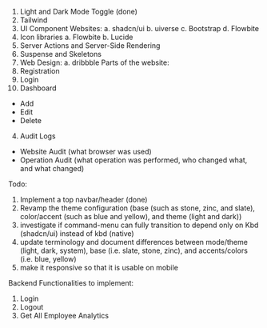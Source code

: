 1. Light and Dark Mode Toggle (done)
2. Tailwind
3. UI Component Websites:
a. shadcn/ui
b. uiverse
c. Bootstrap
d. Flowbite
4. Icon libraries
a. Flowbite
b. Lucide
5. Server Actions and Server-Side Rendering
6. Suspense and Skeletons
7. Web Design:
a. dribbble
Parts of the website:
1. Registration
2. Login
3. Dashboard
- Add
- Edit
- Delete
4. Audit Logs
- Website Audit (what browser was used)
- Operation Audit (what operation was performed, who changed what, and what changed)

Todo:
1. Implement a top navbar/header (done)
2. Revamp the theme configuration (base (such as stone, zinc, and slate), color/accent (such as blue and yellow), and theme (light and dark))
3. investigate if command-menu can fully transition to depend only on Kbd (shadcn/ui) instead of kbd (native)
4. update terminology and document differences between mode/theme (light, dark, system), base (i.e. slate, stone, zinc), and accents/colors (i.e. blue, yellow)
5. make it responsive so that it is usable on mobile

Backend Functionalities to implement:
1. Login
2. Logout
3. Get All Employee Analytics